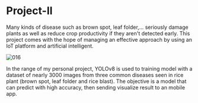 # Project-II

Many kinds of disease such as brown spot, leaf folder,... seriously damage plants as well as reduce crop productivity if they aren't detected early. This project comes with the hope of managing an effective approach by using an IoT platform and artificial intelligent.

![016](https://github.com/Camelliadole/Project-II/assets/81404656/72d6822a-9bbb-4c59-9349-71311a728a6d)



In the range of my personal project, YOLOv8 is used to training model with a dataset of nearly 3000 images from three common diseases seen in rice plant (brown spot, leaf folder and rice blast). The objective is a model that can predict with high accuracy, then sending visualize result to an mobile app.
